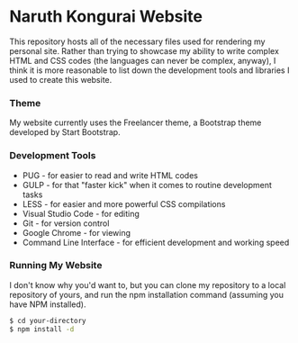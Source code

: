 # Naruth Kongurai Website

This repository hosts all of the necessary files used for rendering my personal site. Rather than trying to showcase my ability to write complex HTML and CSS codes (the languages can never be complex, anyway), I think it is more reasonable to list down the development tools and libraries I used to create this website.

### Theme
My website currently uses the Freelancer theme, a Bootstrap theme developed by Start Bootstrap.

### Development Tools
  - PUG - for easier to read and write HTML codes
  - GULP - for that "faster kick" when it comes to routine development tasks
  - LESS - for easier and more powerful CSS compilations
  - Visual Studio Code - for editing
  - Git - for version control
  - Google Chrome - for viewing
  - Command Line Interface - for efficient development and working speed

### Running My Website
I don't know why you'd want to, but you can clone my repository to a local repository of yours, and run the npm installation command (assuming you have NPM installed).
```sh
$ cd your-directory
$ npm install -d
```